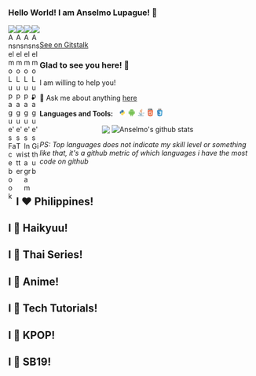 ### Hello  World! I am Anselmo Lupague! 👋
<a href="https://www.facebook.com/anselmoallupague"> <img align="left" alt="Anselmo Lupague's Facebook" width="16px" src="https://cdn.jsdelivr.net/npm/simple-icons@v3/icons/facebook.svg" />
</a>
<a href="https://www.twitter.com/anselmo_lupague"> <img align="left" alt="Anselmo Lupague's Twitter" width="16px" src="https://cdn.jsdelivr.net/npm/simple-icons@v3/icons/twitter.svg" />
</a>
<a href="https://instagram.com/anselmoallupague/">
  <img align="left" alt="Anselmo Lupague's Instagram" width="16px" src="https://cdn.jsdelivr.net/npm/simple-icons@v3/icons/instagram.svg" />
</a>
<a href="https://github.com/anselmolupague">
  <img align="left" alt="Anselmo Lupague's Github" width="16px" src="https://cdn.jsdelivr.net/npm/simple-icons@v3/icons/github.svg" />
</a>

<br />

[See on Gitstalk](https://gitstalk.netlify.app/anselmolupague)

### Glad to see you here! 🤩 &nbsp;

I am willing to help you!
- 💬 Ask me about anything [here](https://github.com/anselmolupague/anselmo/issues)

**Languages and Tools:** &nbsp;
<code><img height="15" src="https://raw.githubusercontent.com/github/explore/80688e429a7d4ef2fca1e82350fe8e3517d3494d/topics/python/python.png"></code>
<code><img height="15" src="https://raw.githubusercontent.com/github/explore/80688e429a7d4ef2fca1e82350fe8e3517d3494d/topics/android/android.png"></code>
<code><img height="15" src="https://raw.githubusercontent.com/github/explore/80688e429a7d4ef2fca1e82350fe8e3517d3494d/topics/java/java.png"></code>
<code><img height="15" src="https://raw.githubusercontent.com/github/explore/80688e429a7d4ef2fca1e82350fe8e3517d3494d/topics/html/html.png"></code>
<code><img height="15" src="https://raw.githubusercontent.com/github/explore/80688e429a7d4ef2fca1e82350fe8e3517d3494d/topics/css/css.png"></code>


<p align="center">
  <img align="center" src="https://github-readme-stats.vercel.app/api/top-langs/?username=anselmolupague&theme=radical&hide_langs_below=1&layout=compact" />
  <img align="center" src="https://github-readme-stats.vercel.app/api?username=anselmolupague&show_icons=true&theme=radical&line_height=21" alt="Anselmo's github stats"/>
</p>

*PS: Top languages does not indicate my skill level or something like that, it's a github metric of which languages i have the most code on github*

<br />

## I ❤ Philippines!
## I 🧡 Haikyuu!
## I 💛 Thai Series!
## I 💚	Anime!
## I 💙 Tech Tutorials!
## I 💜 KPOP!
## I 🖤 SB19!
